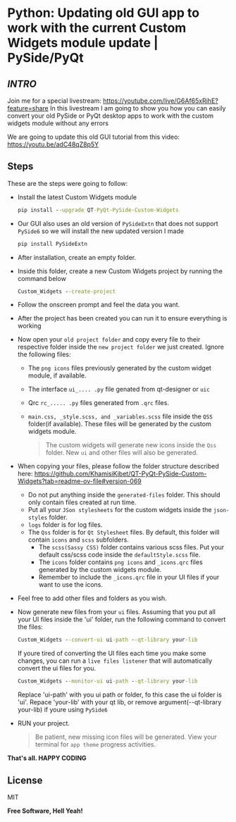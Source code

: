 # Python: Updating old GUI app to work with the current Custom Widgets module update | PySide/PyQt
## _INTRO_
Join me for a special livestream: https://youtube.com/live/G6Af65xRihE?feature=share
In this livestream I am going to show you how you can easily convert your old PySide or PyQt desktop apps to work with the custom widgets module without any errors

We are going to update this old GUI tutorial from this video: https://youtu.be/adC48qZ8p5Y

## Steps
These are the steps were going to follow:

- Install the latest Custom Widgets module
    ```cmd
    pip install --upgrade QT-PyQt-PySide-Custom-Widgets
    ```
- Our GUI also uses an old version of ``PySideExtn`` that does not support ``PySide6`` so we will install the new updated version I made
    ```cmd
    pip install PySideExtn
    ```
- After installation, create an empty folder.
- Inside this folder, create a new Custom Widgets project by running the command below
    ```cmd
    Custom_Widgets --create-project
    ```
- Follow the onscreen prompt and feel the data you want.
- After the project has been created you can run it to ensure everything is working
- Now open your ``old project folder`` and copy every file to their respective folder inside the ``new project folder`` we just created. Ignore the following files:
    - The ``png icons`` files previously generated by the custom widget module, if available.
    - The interface ``ui_.... .py`` file genated from qt-designer or ``uic``
    - Qrc ``rc_..... .py`` files generated from ``.qrc`` files.
    - ``main.css, _style.scss, and _variables.scss`` file inside the ``QSS`` folder(if available). These files will be generated by the custom widgets module.
    
        > The custom widgets will generate new icons inside the `Qss` folder. New `ui` and other files will also be generated.
    
- When copying your files, please follow the folder structure described here: https://github.com/KhamisiKibet/QT-PyQt-PySide-Custom-Widgets?tab=readme-ov-file#version-069
    - Do not put anything inside the ``generated-files`` folder. This should only contain files created at run time.
    - Put all your ``JSon stylesheets`` for the custom widgets inside the ``json-styles`` folder.
    - ``logs`` folder is for log files.
    - The ``Qss`` folder is for ``Qt Stylesheet`` files. By default, this folder will contain ``icons`` and ``scss`` subfolders.
        - The ``scss(Sassy CSS)`` folder contains various scss files. Put your default css/scss code inside the ``defaultStyle.scss`` file.
        - The ``icons`` folder contains ``png icons`` and ``_icons.qrc`` files generated by the custom widgets module.
        - Remember to include the ``_icons.qrc`` file in your UI files if your want to use the icons. 
    
- Feel free to add other files and folders as you wish.
- Now generate new files from your ``ui`` files. Assuming that you put all your UI files inside the 'ui' folder, run the following command to convert the files:
    ```cmd
    Custom_Widgets --convert-ui ui-path --qt-library your-lib
    ```
    If youre tired of converting the UI files each time you make some changes, you can run a ``live files listener`` that will automatically convert the ui files for you.
    ```cmd
    Custom_Widgets --monitor-ui ui-path --qt-library your-lib
    ```
    
    Replace 'ui-path' with you ui path or folder, fo this case the ui folder is 'ui'.
    Repace 'your-lib' with your qt lib, or remove argument(--qt-library your-lib) if youre using ``PySide6``
    
- RUN your project.
    > Be patient, new missing icon files will be generated. View your terminal for `app theme` progress activities.

**That's all. HAPPY CODING**

## License

MIT

**Free Software, Hell Yeah!**

[//]: # (These are reference links used in the body of this note and get stripped out when the markdown processor does its job. There is no need to format nicely because it shouldn't be seen. Thanks SO - http://stackoverflow.com/questions/4823468/store-comments-in-markdown-syntax)

   [dill]: <https://github.com/joemccann/dillinger>
   [git-repo-url]: <https://github.com/joemccann/dillinger.git>
   [john gruber]: <http://daringfireball.net>
   [df1]: <http://daringfireball.net/projects/markdown/>
   [markdown-it]: <https://github.com/markdown-it/markdown-it>
   [Ace Editor]: <http://ace.ajax.org>
   [node.js]: <http://nodejs.org>
   [Twitter Bootstrap]: <http://twitter.github.com/bootstrap/>
   [jQuery]: <http://jquery.com>
   [@tjholowaychuk]: <http://twitter.com/tjholowaychuk>
   [express]: <http://expressjs.com>
   [AngularJS]: <http://angularjs.org>
   [Gulp]: <http://gulpjs.com>

   [PlDb]: <https://github.com/joemccann/dillinger/tree/master/plugins/dropbox/README.md>
   [PlGh]: <https://github.com/joemccann/dillinger/tree/master/plugins/github/README.md>
   [PlGd]: <https://github.com/joemccann/dillinger/tree/master/plugins/googledrive/README.md>
   [PlOd]: <https://github.com/joemccann/dillinger/tree/master/plugins/onedrive/README.md>
   [PlMe]: <https://github.com/joemccann/dillinger/tree/master/plugins/medium/README.md>
   [PlGa]: <https://github.com/RahulHP/dillinger/blob/master/plugins/googleanalytics/README.md>
